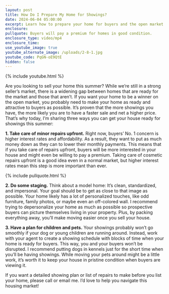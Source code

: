 ```yaml
---
layout: post
title: How Do I Prepare My Home for Showings?
date: 2024-06-04 05:00:00
excerpt: Learn how to prepare your home for buyers and the open market.
enclosure:
pullquote: Buyers will pay a premium for homes in good condition.
enclosure_type: video/mp4
enclosure_time:
use_youtube_image: true
youtube_alternate_image: /uploads/2-8-1.jpg
youtube_code: PqGN-oE9QtE
hidden: false
---
```

{% include youtube.html %}

Are you looking to sell your home this summer? While we’re still in a strong seller’s market, there is a widening gap between homes that are ready for the market and those that aren’t. If you want your home to be a winner on the open market, you probably need to make your home as ready and attractive to buyers as possible. It’s proven that the more showings you have, the more likely you are to have a faster sale and net a higher price. That’s why today, I’m sharing three ways you can get your house ready for showings this summer:

**1\. Take care of minor repairs upfront.** Right now, buyers’ No. 1 concern is higher interest rates and affordability. As a result, they want to put as much money down as they can to lower their monthly payments. This means that if you take care of repairs upfront, buyers will be more interested in your house and might even be willing to pay a premium. Taking care of cosmetic repairs upfront is a good idea even in a normal market, but higher interest rates mean this step is more important than ever.

{% include pullquote.html %}

**2\. Do some staging.** Think about a model home: It’s clean, standardized, and impersonal. Your goal should be to get as close to that image as possible. Your home likely has a lot of personalized touches, like odd furniture, family photos, or maybe even an off-colored wall. I recommend trying to depersonalize your home as much as possible so prospective buyers can picture themselves living in your property. Plus, by packing everything away, you’ll make moving easier once you sell your house.

**3\. Have a plan for children and pets.** Your showings probably won’t go smoothly if your dog or young children are running around. Instead, work with your agent to create a showing schedule with blocks of time when your home is ready for buyers. This way, you and your buyers won’t be disrupted. I recommend putting dogs in kennels just for the short time when you’ll be having showings. While moving your pets around might be a little work, it’s worth it to keep your house in pristine condition when buyers are viewing it.

If you want a detailed showing plan or list of repairs to make before you list your home, please call or email me. I’d love to help you navigate this housing market!